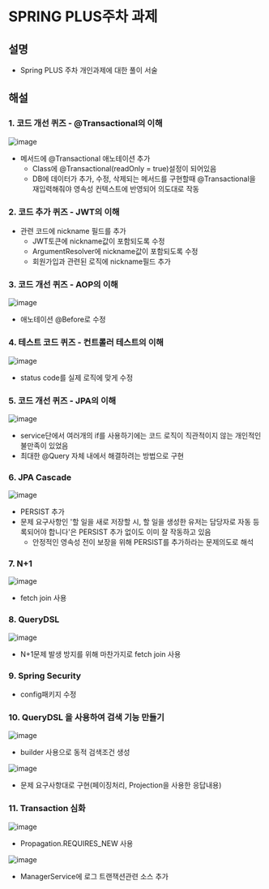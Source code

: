 # SPRING PLUS주차 과제

## 설명
- Spring PLUS 주차 개인과제에 대한 풀이 서술

## 해설
### 1. 코드 개선 퀴즈 - @Transactional의 이해
![image](https://github.com/user-attachments/assets/e194efb5-cc60-420c-a4fb-fdff413a6fa1)
- 메서드에 @Transactional 애노테이션 추가
  - Class에 @Transactional(readOnly = true)설정이 되어있음
  - DB에 데이터가 추가, 수정, 삭제되는 메서드를 구현할때 @Transactional을 재입력해줘야 영속성 컨텍스트에 반영되어 의도대로 작동
 
### 2. 코드 추가 퀴즈 - JWT의 이해
- 관련 코드에 nickname 필드를 추가
  - JWT토큰에 nickname값이 포함되도록 수정
  - ArgumentResolver에 nickname값이 포함되도록 수정
  - 회원가입과 관련된 로직에 nickname필드 추가

### 3. 코드 개선 퀴즈 - AOP의 이해
![image](https://github.com/user-attachments/assets/30de268a-cdbe-45de-a431-51cdb020b947)
- 애노테이션 @Before로 수정

### 4. 테스트 코드 퀴즈 - 컨트롤러 테스트의 이해
![image](https://github.com/user-attachments/assets/a640821f-7a19-4f43-8c50-98e045abcecc)
- status code를 실제 로직에 맞게 수정

### 5. 코드 개선 퀴즈 -  JPA의 이해
![image](https://github.com/user-attachments/assets/f4025668-528f-4e99-8bc1-224dbad100a7)
- service단에서 여러개의 if를 사용하기에는 코드 로직이 직관적이지 않는 개인적인 불만족이 있었음
- 최대한 @Query 자체 내에서 해결하려는 방법으로 구현

### 6. JPA Cascade
![image](https://github.com/user-attachments/assets/868d0a0d-f68f-4e76-95ef-4c07158c3e63)
- PERSIST 추가
- 문제 요구사항인 '할 일을 새로 저장할 시, 할 일을 생성한 유저는 담당자로 자동 등록되어야 합니다'은 PERSIST 추가 없이도 이미 잘 작동하고 있음
  - 안정적인 영속성 전이 보장을 위해 PERSIST를 추가하라는 문제의도로 해석
 
### 7. N+1
![image](https://github.com/user-attachments/assets/3423b00e-8612-4215-bc77-4c0e7d0739d7)
- fetch join 사용

### 8. QueryDSL
![image](https://github.com/user-attachments/assets/0224bbb7-12ec-4ed3-a7b9-10ed2b9ba7fe)
- N+1문제 발생 방지를 위해 마찬가지로 fetch join 사용

### 9. Spring  Security
- config패키지 수정

### 10. QueryDSL 을 사용하여 검색 기능 만들기
![image](https://github.com/user-attachments/assets/edc241a3-3b55-45fe-be58-ec1028b614a3)
- builder 사용으로 동적 검색조건 생성
  
![image](https://github.com/user-attachments/assets/2c9edf60-7782-4841-a78e-c6a12db0525c)
- 문제 요구사항대로 구현(페이징처리, Projection을 사용한 응답내용)

 ### 11. Transaction 심화
![image](https://github.com/user-attachments/assets/16bb832e-88e6-458b-94ae-2d1e9ab99924)
 - Propagation.REQUIRES_NEW 사용
   
![image](https://github.com/user-attachments/assets/91459927-d033-4ba3-9d4b-4eaca0ca6de3)
- ManagerService에 로그 트랜잭션관련 소스 추가





